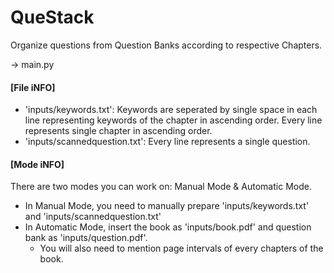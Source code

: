 # QueStack
Organize questions from Question Banks according to respective Chapters.

-> main.py

#### [File iNFO]
 - 'inputs/keywords.txt': Keywords are seperated by single space in each line representing keywords of the chapter in ascending order.
        Every line represents single chapter in ascending order.
 - 'inputs/scannedquestion.txt': Every line represents a single question.

#### [Mode iNFO]
There are two modes you can work on: Manual Mode & Automatic Mode.
- In Manual Mode, you need to manually prepare 'inputs/keywords.txt' and 'inputs/scannedquestion.txt'
- In Automatic Mode, insert the book as 'inputs/book.pdf' and question bank as 'inputs/question.pdf'.
    - You will also need to mention page intervals of every chapters of the book.